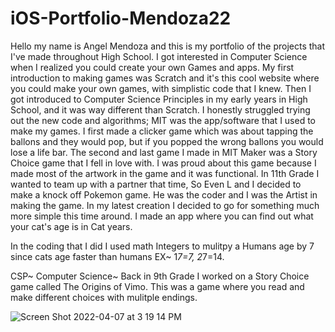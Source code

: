 # iOS-Portfolio-Mendoza22
Hello my name is Angel Mendoza and this is my portfolio of the projects that I've made throughout High School. I got interested in Computer Science when I realized you could create your own Games and apps. My first introduction to making games was Scratch and it's this cool website where you could make your own games, with simplistic code that I knew. Then I got introduced to Computer Science Principles in my early years in High School, and it was way different than Scratch. I honestly struggled trying out the new code and algorithms; MIT was the app/software that I used to make my games. I first made a clicker game which was about tapping the ballons and they would pop, but if you popped the wrong ballons you would lose a life bar. The second and last game I made in MIT Maker was a Story Choice game that I fell in love with. I was proud about this game because I made most of the artwork in the game and it was functional. In 11th Grade I wanted to team up with a partner that time, So Even L and I decided to make a knock off Pokemon game. He was the coder and I was the Artist in making the game. In my latest creation I decided to go for something much more simple this time around. I made an app where you can find out what your cat's age is in Cat years.

In the coding that I did I used math Integers to mulitpy a Humans age by 7 since cats age faster than humans EX~ 1*7=7, 2*7=14.

CSP~ Computer Science~
Back in 9th Grade I worked on a Story Choice game called The Origins of Vimo. This was a game where you read and make different choices with mulitple endings.

![Screen Shot 2022-04-07 at 3 19 14 PM](https://user-images.githubusercontent.com/98775684/162289089-9c8984cd-5b23-404b-a635-2cf21be357d6.png)

